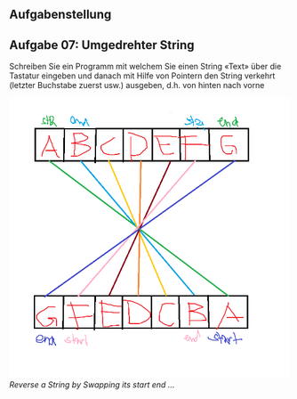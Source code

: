 ## Aufgabenstellung

## Aufgabe 07: Umgedrehter String
Schreiben Sie ein Programm mit welchem Sie einen String «Text» über die Tastatur eingeben und danach mit Hilfe von
Pointern den String verkehrt (letzter Buchstabe zuerst usw.) ausgeben, d.h. von hinten nach vorne


![](./swapping_elements_reverse_string.png)
_Reverse a String by Swapping its start end ..._